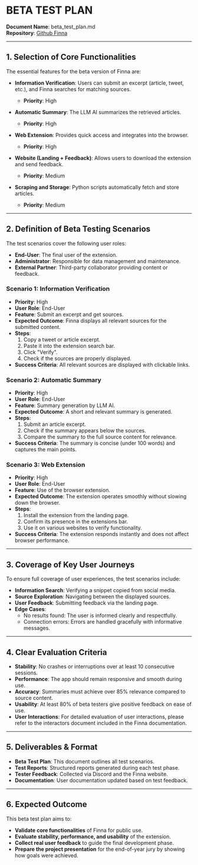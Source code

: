 # BETA TEST PLAN  
**Document Name**: beta_test_plan.md  
**Repository**: [Github Finna](https://github.com/eipFinna/FINNA_MIRROR)

---

## 1. Selection of Core Functionalities  
The essential features for the beta version of Finna are:  
- **Information Verification**: Users can submit an excerpt (article, tweet, etc.), and Finna searches for matching sources.  
  - **Priority**: High  

- **Automatic Summary**: The LLM AI summarizes the retrieved articles.  
  - **Priority**: High  

- **Web Extension**: Provides quick access and integrates into the browser.  
  - **Priority**: High  

- **Website (Landing + Feedback)**: Allows users to download the extension and send feedback.  
  - **Priority**: Medium  

- **Scraping and Storage**: Python scripts automatically fetch and store articles.  
  - **Priority**: Medium  

---

## 2. Definition of Beta Testing Scenarios  
The test scenarios cover the following user roles:  
- **End-User**: The final user of the extension.  
- **Administrator**: Responsible for data management and maintenance.  
- **External Partner**: Third-party collaborator providing content or feedback.  

### Scenario 1: Information Verification  
- **Priority**: High  
- **User Role**: End-User  
- **Feature**: Submit an excerpt and get sources.  
- **Expected Outcome**: Finna displays all relevant sources for the submitted content.  
- **Steps**:  
  1. Copy a tweet or article excerpt.  
  2. Paste it into the extension search bar.  
  3. Click "Verify".  
  4. Check if the sources are properly displayed.  
- **Success Criteria**: All relevant sources are displayed with clickable links.  

### Scenario 2: Automatic Summary  
- **Priority**: High  
- **User Role**: End-User  
- **Feature**: Summary generation by LLM AI.  
- **Expected Outcome**: A short and relevant summary is generated.  
- **Steps**:  
  1. Submit an article excerpt.  
  2. Check if the summary appears below the sources.  
  3. Compare the summary to the full source content for relevance.  
- **Success Criteria**: The summary is concise (under 100 words) and captures the main points.  

### Scenario 3: Web Extension  
- **Priority**: High  
- **User Role**: End-User  
- **Feature**: Use of the browser extension.  
- **Expected Outcome**: The extension operates smoothly without slowing down the browser.  
- **Steps**:  
  1. Install the extension from the landing page.  
  2. Confirm its presence in the extensions bar.  
  3. Use it on various websites to verify functionality.  
- **Success Criteria**: The extension responds instantly and does not affect browser performance.  

---

## 3. Coverage of Key User Journeys  
To ensure full coverage of user experiences, the test scenarios include:  
- **Information Search**: Verifying a snippet copied from social media.  
- **Source Exploration**: Navigating between the displayed sources.  
- **User Feedback**: Submitting feedback via the landing page.  
- **Edge Cases**:  
  - No results found: The user is informed clearly and respectfully.  
  - Connection errors: Errors are handled gracefully with informative messages.  

---

## 4. Clear Evaluation Criteria  
- **Stability**: No crashes or interruptions over at least 10 consecutive sessions.  
- **Performance**: The app should remain responsive and smooth during use.  
- **Accuracy**: Summaries must achieve over 85% relevance compared to source content.  
- **Usability**: At least 80% of beta testers give positive feedback on ease of use.  
- **User Interactions**: For detailed evaluation of user interactions, please refer to the interactors document included in the Finna documentation.  

---

## 5. Deliverables & Format  
- **Beta Test Plan**: This document outlines all test scenarios.  
- **Test Reports**: Structured reports generated during each test phase.  
- **Tester Feedback**: Collected via Discord and the Finna website.  
- **Documentation**: User documentation updated based on test feedback.  

---

## 6. Expected Outcome  
This beta test plan aims to:  
- **Validate core functionalities** of Finna for public use.  
- **Evaluate stability, performance, and usability** of the extension.  
- **Collect real user feedback** to guide the final development phase.  
- **Prepare the project presentation** for the end-of-year jury by showing how goals were achieved.
